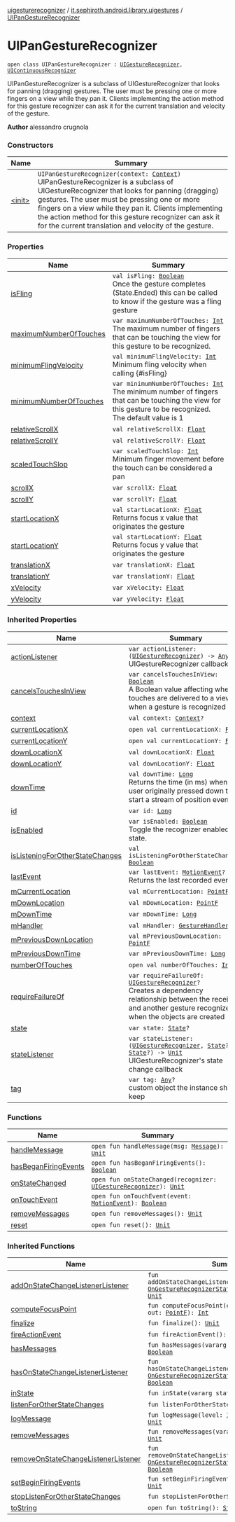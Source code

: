 [uigesturerecognizer](../../index.md) / [it.sephiroth.android.library.uigestures](../index.md) / [UIPanGestureRecognizer](./index.md)

# UIPanGestureRecognizer

`open class UIPanGestureRecognizer : `[`UIGestureRecognizer`](../-u-i-gesture-recognizer/index.md)`, `[`UIContinuousRecognizer`](../-u-i-continuous-recognizer.md)

UIPanGestureRecognizer is a subclass of UIGestureRecognizer that looks for panning (dragging) gestures. The user must
be pressing one or more fingers on a view while they pan it. Clients implementing the action method for this gesture
recognizer can ask it for the current translation and velocity of the gesture.

**Author**
alessandro crugnola

### Constructors

| Name | Summary |
|---|---|
| [&lt;init&gt;](-init-.md) | `UIPanGestureRecognizer(context: `[`Context`](https://developer.android.com/reference/android/content/Context.html)`)`<br>UIPanGestureRecognizer is a subclass of UIGestureRecognizer that looks for panning (dragging) gestures. The user must be pressing one or more fingers on a view while they pan it. Clients implementing the action method for this gesture recognizer can ask it for the current translation and velocity of the gesture. |

### Properties

| Name | Summary |
|---|---|
| [isFling](is-fling.md) | `val isFling: `[`Boolean`](https://kotlinlang.org/api/latest/jvm/stdlib/kotlin/-boolean/index.html)<br>Once the gesture completes (State.Ended) this can be called to know if the gesture was a fling gesture |
| [maximumNumberOfTouches](maximum-number-of-touches.md) | `var maximumNumberOfTouches: `[`Int`](https://kotlinlang.org/api/latest/jvm/stdlib/kotlin/-int/index.html)<br>The maximum number of fingers that can be touching the view for this gesture to be recognized. |
| [minimumFlingVelocity](minimum-fling-velocity.md) | `val minimumFlingVelocity: `[`Int`](https://kotlinlang.org/api/latest/jvm/stdlib/kotlin/-int/index.html)<br>Minimum fling velocity when calling {#isFling} |
| [minimumNumberOfTouches](minimum-number-of-touches.md) | `var minimumNumberOfTouches: `[`Int`](https://kotlinlang.org/api/latest/jvm/stdlib/kotlin/-int/index.html)<br>The minimum number of fingers that can be touching the view for this gesture to be recognized. The default value is 1 |
| [relativeScrollX](relative-scroll-x.md) | `val relativeScrollX: `[`Float`](https://kotlinlang.org/api/latest/jvm/stdlib/kotlin/-float/index.html) |
| [relativeScrollY](relative-scroll-y.md) | `val relativeScrollY: `[`Float`](https://kotlinlang.org/api/latest/jvm/stdlib/kotlin/-float/index.html) |
| [scaledTouchSlop](scaled-touch-slop.md) | `var scaledTouchSlop: `[`Int`](https://kotlinlang.org/api/latest/jvm/stdlib/kotlin/-int/index.html)<br>Minimum finger movement before the touch can be considered a pan |
| [scrollX](scroll-x.md) | `var scrollX: `[`Float`](https://kotlinlang.org/api/latest/jvm/stdlib/kotlin/-float/index.html) |
| [scrollY](scroll-y.md) | `var scrollY: `[`Float`](https://kotlinlang.org/api/latest/jvm/stdlib/kotlin/-float/index.html) |
| [startLocationX](start-location-x.md) | `val startLocationX: `[`Float`](https://kotlinlang.org/api/latest/jvm/stdlib/kotlin/-float/index.html)<br>Returns focus x value that originates the gesture |
| [startLocationY](start-location-y.md) | `val startLocationY: `[`Float`](https://kotlinlang.org/api/latest/jvm/stdlib/kotlin/-float/index.html)<br>Returns focus y value that originates the gesture |
| [translationX](translation-x.md) | `var translationX: `[`Float`](https://kotlinlang.org/api/latest/jvm/stdlib/kotlin/-float/index.html) |
| [translationY](translation-y.md) | `var translationY: `[`Float`](https://kotlinlang.org/api/latest/jvm/stdlib/kotlin/-float/index.html) |
| [xVelocity](x-velocity.md) | `var xVelocity: `[`Float`](https://kotlinlang.org/api/latest/jvm/stdlib/kotlin/-float/index.html) |
| [yVelocity](y-velocity.md) | `var yVelocity: `[`Float`](https://kotlinlang.org/api/latest/jvm/stdlib/kotlin/-float/index.html) |

### Inherited Properties

| Name | Summary |
|---|---|
| [actionListener](../-u-i-gesture-recognizer/action-listener.md) | `var actionListener: (`[`UIGestureRecognizer`](../-u-i-gesture-recognizer/index.md)`) -> `[`Any`](https://kotlinlang.org/api/latest/jvm/stdlib/kotlin/-any/index.html)`?`<br>UIGestureRecognizer callback |
| [cancelsTouchesInView](../-u-i-gesture-recognizer/cancels-touches-in-view.md) | `var cancelsTouchesInView: `[`Boolean`](https://kotlinlang.org/api/latest/jvm/stdlib/kotlin/-boolean/index.html)<br>A Boolean value affecting whether touches are delivered to a view when a gesture is recognized |
| [context](../-u-i-gesture-recognizer/context.md) | `val context: `[`Context`](https://developer.android.com/reference/android/content/Context.html)`?` |
| [currentLocationX](../-u-i-gesture-recognizer/current-location-x.md) | `open val currentLocationX: `[`Float`](https://kotlinlang.org/api/latest/jvm/stdlib/kotlin/-float/index.html) |
| [currentLocationY](../-u-i-gesture-recognizer/current-location-y.md) | `open val currentLocationY: `[`Float`](https://kotlinlang.org/api/latest/jvm/stdlib/kotlin/-float/index.html) |
| [downLocationX](../-u-i-gesture-recognizer/down-location-x.md) | `val downLocationX: `[`Float`](https://kotlinlang.org/api/latest/jvm/stdlib/kotlin/-float/index.html) |
| [downLocationY](../-u-i-gesture-recognizer/down-location-y.md) | `val downLocationY: `[`Float`](https://kotlinlang.org/api/latest/jvm/stdlib/kotlin/-float/index.html) |
| [downTime](../-u-i-gesture-recognizer/down-time.md) | `val downTime: `[`Long`](https://kotlinlang.org/api/latest/jvm/stdlib/kotlin/-long/index.html)<br>Returns the time (in ms) when the user originally pressed down to start a stream of position events |
| [id](../-u-i-gesture-recognizer/id.md) | `var id: `[`Long`](https://kotlinlang.org/api/latest/jvm/stdlib/kotlin/-long/index.html) |
| [isEnabled](../-u-i-gesture-recognizer/is-enabled.md) | `var isEnabled: `[`Boolean`](https://kotlinlang.org/api/latest/jvm/stdlib/kotlin/-boolean/index.html)<br>Toggle the recognizer enabled state. |
| [isListeningForOtherStateChanges](../-u-i-gesture-recognizer/is-listening-for-other-state-changes.md) | `val isListeningForOtherStateChanges: `[`Boolean`](https://kotlinlang.org/api/latest/jvm/stdlib/kotlin/-boolean/index.html) |
| [lastEvent](../-u-i-gesture-recognizer/last-event.md) | `var lastEvent: `[`MotionEvent`](https://developer.android.com/reference/android/view/MotionEvent.html)`?`<br>Returns the last recorded event |
| [mCurrentLocation](../-u-i-gesture-recognizer/m-current-location.md) | `val mCurrentLocation: `[`PointF`](https://developer.android.com/reference/android/graphics/PointF.html) |
| [mDownLocation](../-u-i-gesture-recognizer/m-down-location.md) | `val mDownLocation: `[`PointF`](https://developer.android.com/reference/android/graphics/PointF.html) |
| [mDownTime](../-u-i-gesture-recognizer/m-down-time.md) | `var mDownTime: `[`Long`](https://kotlinlang.org/api/latest/jvm/stdlib/kotlin/-long/index.html) |
| [mHandler](../-u-i-gesture-recognizer/m-handler.md) | `val mHandler: `[`GestureHandler`](../-u-i-gesture-recognizer/-gesture-handler/index.md) |
| [mPreviousDownLocation](../-u-i-gesture-recognizer/m-previous-down-location.md) | `val mPreviousDownLocation: `[`PointF`](https://developer.android.com/reference/android/graphics/PointF.html) |
| [mPreviousDownTime](../-u-i-gesture-recognizer/m-previous-down-time.md) | `var mPreviousDownTime: `[`Long`](https://kotlinlang.org/api/latest/jvm/stdlib/kotlin/-long/index.html) |
| [numberOfTouches](../-u-i-gesture-recognizer/number-of-touches.md) | `open val numberOfTouches: `[`Int`](https://kotlinlang.org/api/latest/jvm/stdlib/kotlin/-int/index.html) |
| [requireFailureOf](../-u-i-gesture-recognizer/require-failure-of.md) | `var requireFailureOf: `[`UIGestureRecognizer`](../-u-i-gesture-recognizer/index.md)`?`<br>Creates a dependency relationship between the receiver and another gesture recognizer when the objects are created |
| [state](../-u-i-gesture-recognizer/state.md) | `var state: `[`State`](../-u-i-gesture-recognizer/-state/index.md)`?` |
| [stateListener](../-u-i-gesture-recognizer/state-listener.md) | `var stateListener: (`[`UIGestureRecognizer`](../-u-i-gesture-recognizer/index.md)`, `[`State`](../-u-i-gesture-recognizer/-state/index.md)`?, `[`State`](../-u-i-gesture-recognizer/-state/index.md)`?) -> `[`Unit`](https://kotlinlang.org/api/latest/jvm/stdlib/kotlin/-unit/index.html)<br>UIGestureRecognizer's state change callback |
| [tag](../-u-i-gesture-recognizer/tag.md) | `var tag: `[`Any`](https://kotlinlang.org/api/latest/jvm/stdlib/kotlin/-any/index.html)`?`<br>custom object the instance should keep |

### Functions

| Name | Summary |
|---|---|
| [handleMessage](handle-message.md) | `open fun handleMessage(msg: `[`Message`](https://developer.android.com/reference/android/os/Message.html)`): `[`Unit`](https://kotlinlang.org/api/latest/jvm/stdlib/kotlin/-unit/index.html) |
| [hasBeganFiringEvents](has-began-firing-events.md) | `open fun hasBeganFiringEvents(): `[`Boolean`](https://kotlinlang.org/api/latest/jvm/stdlib/kotlin/-boolean/index.html) |
| [onStateChanged](on-state-changed.md) | `open fun onStateChanged(recognizer: `[`UIGestureRecognizer`](../-u-i-gesture-recognizer/index.md)`): `[`Unit`](https://kotlinlang.org/api/latest/jvm/stdlib/kotlin/-unit/index.html) |
| [onTouchEvent](on-touch-event.md) | `open fun onTouchEvent(event: `[`MotionEvent`](https://developer.android.com/reference/android/view/MotionEvent.html)`): `[`Boolean`](https://kotlinlang.org/api/latest/jvm/stdlib/kotlin/-boolean/index.html) |
| [removeMessages](remove-messages.md) | `open fun removeMessages(): `[`Unit`](https://kotlinlang.org/api/latest/jvm/stdlib/kotlin/-unit/index.html) |
| [reset](reset.md) | `open fun reset(): `[`Unit`](https://kotlinlang.org/api/latest/jvm/stdlib/kotlin/-unit/index.html) |

### Inherited Functions

| Name | Summary |
|---|---|
| [addOnStateChangeListenerListener](../-u-i-gesture-recognizer/add-on-state-change-listener-listener.md) | `fun addOnStateChangeListenerListener(listener: `[`OnGestureRecognizerStateChangeListener`](../-on-gesture-recognizer-state-change-listener/index.md)`): `[`Unit`](https://kotlinlang.org/api/latest/jvm/stdlib/kotlin/-unit/index.html) |
| [computeFocusPoint](../-u-i-gesture-recognizer/compute-focus-point.md) | `fun computeFocusPoint(event: `[`MotionEvent`](https://developer.android.com/reference/android/view/MotionEvent.html)`, out: `[`PointF`](https://developer.android.com/reference/android/graphics/PointF.html)`): `[`Int`](https://kotlinlang.org/api/latest/jvm/stdlib/kotlin/-int/index.html) |
| [finalize](../-u-i-gesture-recognizer/finalize.md) | `fun finalize(): `[`Unit`](https://kotlinlang.org/api/latest/jvm/stdlib/kotlin/-unit/index.html) |
| [fireActionEvent](../-u-i-gesture-recognizer/fire-action-event.md) | `fun fireActionEvent(): `[`Unit`](https://kotlinlang.org/api/latest/jvm/stdlib/kotlin/-unit/index.html) |
| [hasMessages](../-u-i-gesture-recognizer/has-messages.md) | `fun hasMessages(vararg messages: `[`Int`](https://kotlinlang.org/api/latest/jvm/stdlib/kotlin/-int/index.html)`): `[`Boolean`](https://kotlinlang.org/api/latest/jvm/stdlib/kotlin/-boolean/index.html) |
| [hasOnStateChangeListenerListener](../-u-i-gesture-recognizer/has-on-state-change-listener-listener.md) | `fun hasOnStateChangeListenerListener(listener: `[`OnGestureRecognizerStateChangeListener`](../-on-gesture-recognizer-state-change-listener/index.md)`): `[`Boolean`](https://kotlinlang.org/api/latest/jvm/stdlib/kotlin/-boolean/index.html) |
| [inState](../-u-i-gesture-recognizer/in-state.md) | `fun inState(vararg states: `[`State`](../-u-i-gesture-recognizer/-state/index.md)`): `[`Boolean`](https://kotlinlang.org/api/latest/jvm/stdlib/kotlin/-boolean/index.html) |
| [listenForOtherStateChanges](../-u-i-gesture-recognizer/listen-for-other-state-changes.md) | `fun listenForOtherStateChanges(): `[`Unit`](https://kotlinlang.org/api/latest/jvm/stdlib/kotlin/-unit/index.html) |
| [logMessage](../-u-i-gesture-recognizer/log-message.md) | `fun logMessage(level: `[`Int`](https://kotlinlang.org/api/latest/jvm/stdlib/kotlin/-int/index.html)`, fmt: `[`String`](https://kotlinlang.org/api/latest/jvm/stdlib/kotlin/-string/index.html)`): `[`Unit`](https://kotlinlang.org/api/latest/jvm/stdlib/kotlin/-unit/index.html) |
| [removeMessages](../-u-i-gesture-recognizer/remove-messages.md) | `fun removeMessages(vararg messages: `[`Int`](https://kotlinlang.org/api/latest/jvm/stdlib/kotlin/-int/index.html)`): `[`Unit`](https://kotlinlang.org/api/latest/jvm/stdlib/kotlin/-unit/index.html) |
| [removeOnStateChangeListenerListener](../-u-i-gesture-recognizer/remove-on-state-change-listener-listener.md) | `fun removeOnStateChangeListenerListener(listener: `[`OnGestureRecognizerStateChangeListener`](../-on-gesture-recognizer-state-change-listener/index.md)`): `[`Boolean`](https://kotlinlang.org/api/latest/jvm/stdlib/kotlin/-boolean/index.html) |
| [setBeginFiringEvents](../-u-i-gesture-recognizer/set-begin-firing-events.md) | `fun setBeginFiringEvents(value: `[`Boolean`](https://kotlinlang.org/api/latest/jvm/stdlib/kotlin/-boolean/index.html)`): `[`Unit`](https://kotlinlang.org/api/latest/jvm/stdlib/kotlin/-unit/index.html) |
| [stopListenForOtherStateChanges](../-u-i-gesture-recognizer/stop-listen-for-other-state-changes.md) | `fun stopListenForOtherStateChanges(): `[`Unit`](https://kotlinlang.org/api/latest/jvm/stdlib/kotlin/-unit/index.html) |
| [toString](../-u-i-gesture-recognizer/to-string.md) | `open fun toString(): `[`String`](https://kotlinlang.org/api/latest/jvm/stdlib/kotlin/-string/index.html) |
